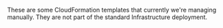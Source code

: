 These are some CloudFormation templates that currently we're managing manually.
They are not part of the standard Infrastructure deployment.
